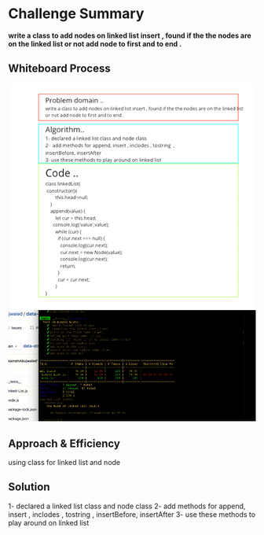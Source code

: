 # Challenge Summary
<!-- Description of the challenge -->
**write a class to add nodes on linked list insert , found if the the nodes are on the linked list or not add node to first and to end .**
## Whiteboard Process
<!-- Embedded whiteboard image -->
![](../C6_401js/img/linked.png)
![](../C6_401js/img/test.png)

## Approach & Efficiency
<!-- What approach did you take? Why? What is the Big O space/time for this approach? -->
using class for linked list and node
## Solution
<!-- Show how to run your code, and examples of it in action -->
1- declared a linked list class and node class
2-  add methods for append, insert , inclodes , tostring  , insertBefore, insertAfter
3- use these methods to play around on linked list
